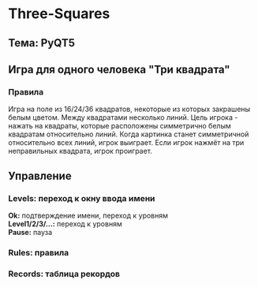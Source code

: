 # Three-Squares
## Тема: PyQT5
## Игра для одного человека "Три квадрата"
### Правила
Игра на поле из 16/24/36 квадратов, некоторые из которых закрашены белым цветом. Между квадратами несколько линий. Цель игрока - нажать на квадраты, которые расположены симметрично белым квадратам относительно линий. Когда картинка станет симметричной относительно всех линий, игрок выиграет. Если игрок нажмёт на три неправильных квадрата, игрок проиграет. 
## Управление
### Levels: переход к окну ввода имени <br>
  **Ok:** подтверждение имени, переход к уровням <br>
    **Level1/2/3/...:** переход к уровням <br>
      **Pause:** пауза <br>
### Rules: правила <br>
### Records: таблица рекордов <br>
